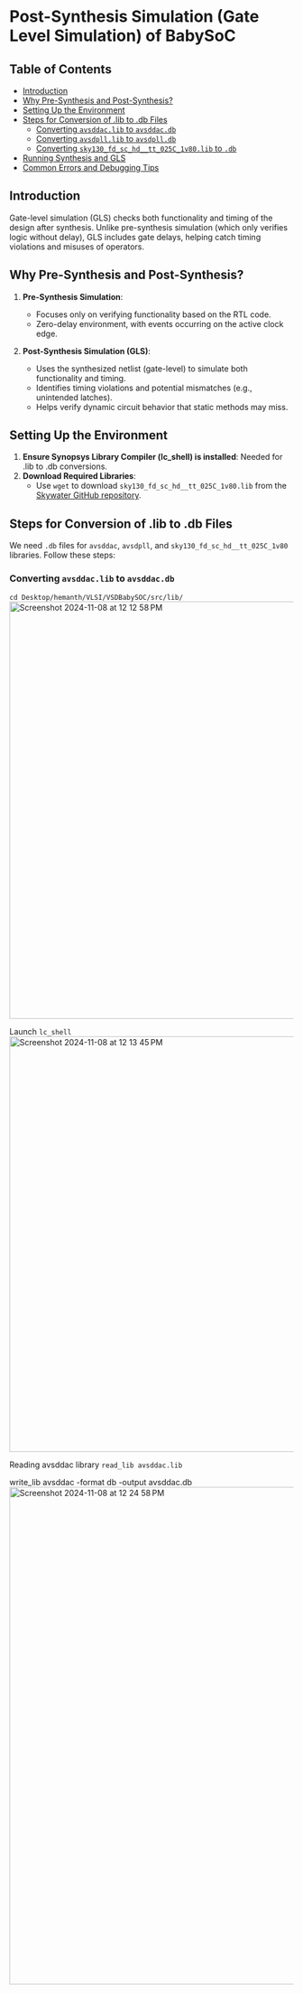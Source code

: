 # Post-Synthesis Simulation (Gate Level Simulation) of BabySoC

## Table of Contents
- [Introduction](#introduction)
- [Why Pre-Synthesis and Post-Synthesis?](#why-pre-synthesis-and-post-synthesis)
- [Setting Up the Environment](#setting-up-the-environment)
- [Steps for Conversion of .lib to .db Files](#steps-for-conversion-of-lib-to-db-files)
  - [Converting `avsddac.lib` to `avsddac.db`](#converting-avsddaclib-to-avsddacdb)
  - [Converting `avsdpll.lib` to `avsdpll.db`](#converting-avsdplllib-to-avsdplldb)
  - [Converting `sky130_fd_sc_hd__tt_025C_1v80.lib` to `.db`](#converting-sky130_fd_sc_hd__tt_025c_1v80lib-to-db)
- [Running Synthesis and GLS](#running-synthesis-and-gls)
- [Common Errors and Debugging Tips](#common-errors-and-debugging-tips)

## Introduction

Gate-level simulation (GLS) checks both functionality and timing of the design after synthesis. Unlike pre-synthesis simulation (which only verifies logic without delay), GLS includes gate delays, helping catch timing violations and misuses of operators.

## Why Pre-Synthesis and Post-Synthesis?

1. **Pre-Synthesis Simulation**: 
   - Focuses only on verifying functionality based on the RTL code.
   - Zero-delay environment, with events occurring on the active clock edge.

2. **Post-Synthesis Simulation (GLS)**:
   - Uses the synthesized netlist (gate-level) to simulate both functionality and timing.
   - Identifies timing violations and potential mismatches (e.g., unintended latches).
   - Helps verify dynamic circuit behavior that static methods may miss.

## Setting Up the Environment

1. **Ensure Synopsys Library Compiler (lc_shell) is installed**: Needed for .lib to .db conversions.
2. **Download Required Libraries**: 
   - Use `wget` to download `sky130_fd_sc_hd__tt_025C_1v80.lib` from the [Skywater GitHub repository](https://github.com/efabless/skywater-pdk-libs-sky130_fd_sc_hd/tree/master/timing).

## Steps for Conversion of .lib to .db Files

We need `.db` files for `avsddac`, `avsdpll`, and `sky130_fd_sc_hd__tt_025C_1v80` libraries. Follow these steps:

### Converting `avsddac.lib` to `avsddac.db`
`cd Desktop/hemanth/VLSI/VSDBabySOC/src/lib/`
<img width="739" alt="Screenshot 2024-11-08 at 12 12 58 PM" src="https://github.com/user-attachments/assets/6257df5a-5775-45dc-adc9-9d49a949f917">

Launch `lc_shell`
<img width="736" alt="Screenshot 2024-11-08 at 12 13 45 PM" src="https://github.com/user-attachments/assets/1ded9195-26bc-46f6-bab3-b68618b7fde3">

Reading avsddac library `read_lib avsddac.lib`


write_lib avsddac -format db -output avsddac.db
<img width="881" alt="Screenshot 2024-11-08 at 12 24 58 PM" src="https://github.com/user-attachments/assets/3a41681b-6dc7-4764-a3f1-ceedd29608a1">



